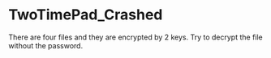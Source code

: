 # TwoTimePad_Crashed
There are four files and they are encrypted by 2 keys. Try to decrypt the file without the password.
